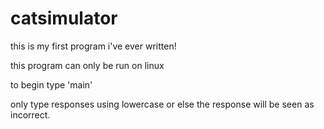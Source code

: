 # catsimulator


<p>this is my first program i've ever written!</p>
<p>this program can only be run on linux</p>
<p>to begin type 'main'</p>
<p>only type responses using lowercase or else the response will be seen as incorrect.</p>
